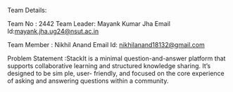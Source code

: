 Team Details:

Team No : 2442
Team Leader: Mayank Kumar Jha
Email Id:mayank.jha.ug24@nsut.ac.in

Team Member : Nikhil Anand 
Email Id: nikhilanand18132@gmail.com

Problem Statement :StackIt is a minimal question-and-answer platform that supports collaborative learning and structured knowledge sharing. It’s designed to be sim ple, user- friendly,
and focused on the core experience of asking and answering questions within a community.


